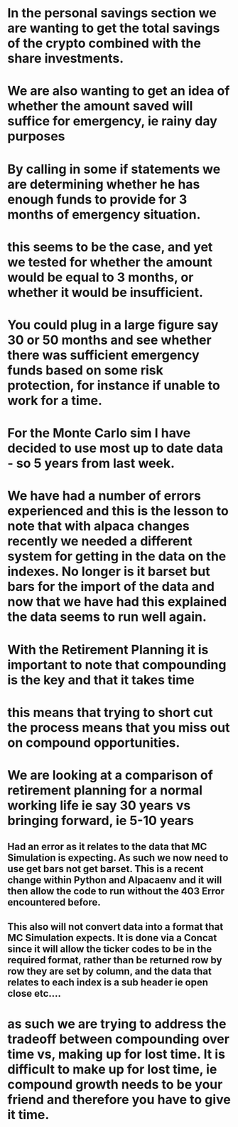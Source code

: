# In the personal savings section we are wanting to get the total savings of the crypto combined with the share investments. 
# We are also wanting to get an idea of whether the amount saved will suffice for emergency, ie rainy day purposes
# By calling in some if statements we are determining whether he has enough funds to provide for 3 months of emergency situation.  
# this seems to be the case, and yet we tested for whether the amount would be equal to 3 months, or whether it would be insufficient. 
# You could plug in a large figure say 30 or 50 months and see whether there was sufficient emergency funds based on some risk protection, for instance if unable to work for a time. 


# For the Monte Carlo sim I have decided to use most up to date data - so 5 years from last week.
# We have had a number of errors experienced and this is the lesson to note that with alpaca changes recently we needed a different system for getting in the data on the indexes.  No longer is it barset but bars for the import of the data and now that we have had this explained the data seems to run well again. 
# With the Retirement Planning it is important to note that compounding is the key and that it takes time
# this means that trying to short cut the process means that you miss out on compound opportunities.
# We are looking at a comparison of retirement planning for a normal working life ie say 30 years vs bringing forward, ie 5-10 years

## Had an error as it relates to the data that MC Simulation is expecting.  As such we now need to use get bars not get barset.  This is a recent change within Python and Alpacaenv and it will then allow the code to run without the 403 Error encountered before. 
## This also will not convert data into a format that MC Simulation expects.  It is done via a Concat since it will allow the ticker codes to be in the required format, rather than be returned row by row they are set by column, and the data that relates to each index is a sub header ie open close etc....
# as such we are trying to address the tradeoff between compounding over time vs, making up for lost time. It is difficult to make up for lost time, ie compound growth needs to be your friend and therefore you have to give it time. 
